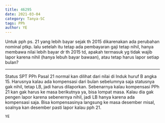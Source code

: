 ```yaml
---
title: 46295
date: 2021-03-04
category: Tanya-SC
tags: PPh
author: YE
---
```


Untuk pph ps. 21 yang lebih bayar sejak th 2015 dikarenakan ada perubahan nominal ptkp. lalu setelah itu tetap ada pembayaran gaji tetap nihil, hanya membawa nilai lebih bayar dr th 2015 td, apakah termasuk yg tidak wajib lapor karena nihil (hanya lebuh bayar bawaan), atau tetap harus lapor setiap bulan?

---

Status SPT PPh Pasal 21 normal kan dilihat dari nilai di Induk huruf B angka 15. Harusnya kalau ada kompensasi dari bulan sebelumnya saja statusnya gak nihil, tetap LB, jadi harus dilaporkan. Sebenarnya kalau kompensasi PPh 21 kan gak harus ke masa berikutnya ya, bisa lompat masa. Kalau dia gak pengen lapor karena sebenernya nihil, jadi LB hanya karena ada kompensasi saja. Bisa kompensasinya langsung ke masa desember misal, soalnya kan desember pasti lapor kalau pph 21.

`YE`
